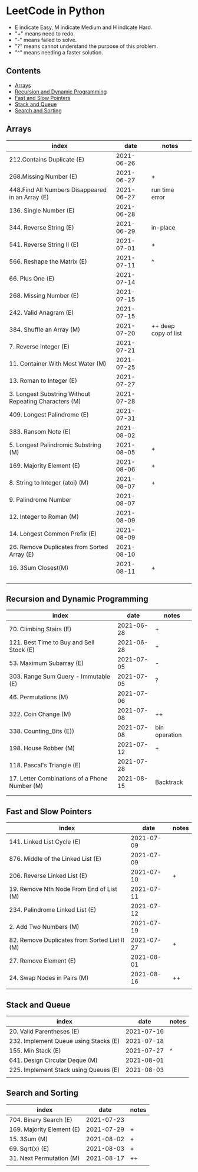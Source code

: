 # LeetCode in Python
- E indicate Easy, M indicate Medium and H indicate Hard.
- "+" means need to redo.
- "-" means failed to solve.
- "?" means cannot understand the purpose of this problem.
- "^" means needing a faster solution.


## Contents
* [Arrays](#arrays)
* [Recursion and Dynamic Programming](#recursion-and-dynamic-programming)
* [Fast and Slow Pointers](#fast-and-slow-pointers)
* [Stack and Queue](#stack-and-queue)
* [Search and Sorting](#search-and-sorting)


## Arrays
| index | date | notes |
|-------|------|-------|
|  212.Contains Duplicate (E) |  2021-06-26    |       |
|  268.Missing Number (E)  |  2021-06-27  | + |
|  448.Find All Numbers Disappeared in an Array  (E) | 2021-06-27     |  run time error  |
|  136. Single Number (E)  | 2021-06-28  |       |
|  344. Reverse String (E)  | 2021-06-29 | in-place |
| 541. Reverse String II (E) | 2021-07-01 | +   |
| 566. Reshape the Matrix (E)| 2021-07-11 | ^  |
| 66. Plus One (E)| 2021-07-14 |       |
|  268. Missing Number (E)| 2021-07-15|       |
| 242. Valid Anagram (E)| 2021-07-15 |       |
|384. Shuffle an Array (M)| 2021-07-20 | ++ deep copy of list |
|7. Reverse Integer (E)| 2021-07-21 |       |
|11. Container With Most Water (M)| 2021-07-25 |       |
|13. Roman to Integer (E)| 2021-07-27 |   |
| 3. Longest Substring Without Repeating Characters (M)| 2021-07-28 |       |
| 409. Longest Palindrome (E)| 2021-07-31 |       |
| 383. Ransom Note (E)| 2021-08-02 |       |
| 5. Longest Palindromic Substring (M)| 2021-08-05|  +  |
| 169. Majority Element (E)| 2021-08-06 |   +   |
| 8. String to Integer (atoi) (M)|   2021-08-07 |   +    |
| 9. Palindrome Number |  2021-08-07 |       |
| 12. Integer to Roman (M)| 2021-08-09 |       |
| 14. Longest Common Prefix (E)| 2021-08-09 |       |
| 26. Remove Duplicates from Sorted Array (E)|2021-08-10 |       |
| 16. 3Sum Closest(M)  |2021-08-11|   +  |
|        |      |       |
|        |      |       |
|        |      |       |



## Recursion and Dynamic Programming

| index  | date | notes |
|-------|------|-------|
| 70. Climbing Stairs (E)  | 2021-06-28 |  +   |
|121. Best Time to Buy and Sell Stock (E) |  2021-06-28 |  +   |
|53. Maximum Subarray (E) | 2021-07-05 |   -  |
| 303. Range Sum Query - Immutable (E)| 2021-07-05 | ?   |
|46. Permutations (M)|2021-07-06|  |
|322. Coin Change (M)|2021-07-08 | ++ |
|338. Counting_Bits (E))|2021-07-08| bin operation|
| 198. House Robber (M)| 2021-07-12 | +  |
| 118. Pascal's Triangle (E)| 2021-07-28 |       |
| 17. Letter Combinations of a Phone Number (M)| 2021-08-15 | Backtrack |
|        |      |       |
|        |      |       |



## Fast and Slow Pointers 

| index | date | notes |
|-------|------|-------|
| 141. Linked List Cycle (E)|2021-07-09|       |
| 876. Middle of the Linked List (E)| 2021-07-09 |       |
| 206. Reverse Linked List (E)| 2021-07-10 |  +   |
| 19. Remove Nth Node From End of List (M)| 2021-07-11 |       |
|234. Palindrome Linked List (E)|2021-07-12|  |
| 2. Add Two Numbers (M)|  2021-07-19 |       |
| 82. Remove Duplicates from Sorted List II (M)| 2021-07-27 | +  |
| 27. Remove Element (E)| 2021-08-01  |       |
| 24. Swap Nodes in Pairs (M) | 2021-08-16 |  ++   |
|        |      |       |



## Stack and Queue
| index| date | notes |
|-------|------|-------|
| 20. Valid Parentheses (E)|2021-07-16 |       |
| 232. Implement Queue using Stacks (E)| 2021-07-18 |       |
| 155. Min Stack  (E)| 2021-07-27 |  ^  |
| 641. Design Circular Deque (M)| 2021-08-01 |       |
|  225. Implement Stack using Queues (E)| 2021-08-03 |       |
|        |      |       |



## Search and Sorting
| index| date | notes |
|-------|------|-------|
| 704. Binary Search (E)| 2021-07-23|       |
| 169. Majority Element (E)|2021-07-29 |  +   |
| 15. 3Sum (M) | 2021-08-02 | +   |
| 69. Sqrt(x) (E)| 2021-08-03 | +  |
| 31. Next Permutation (M)| 2021-08-17 |  ++   |
|        |      |       |

##
